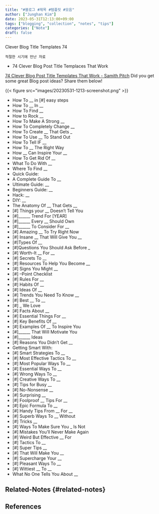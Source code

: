 ```yaml
---
title: "#블로그 #제목 #템플릿 #모음"
author: ["Junghan Kim"]
date: 2023-05-31T12:13:00+09:00
tags: ["blogging", "collection", "notes", "tips"]
categories: ["Note"]
draft: false
---
```


Clever Blog Title Templates 74

```text
적절한 시기에 만난 자료
```

-   74 Clever Blog Post Title Templaces That Work

[74 Clever Blog Post Title Templates That Work - Samith Pitch](https://samithpich.com/74-clever-blog-post-title-templates-work/) Did you get some great Blog post ideas? Share them below!

{{< figure src="images/20230531-1213-screenshot.png" >}}

-   How To <span class="underline"><span class="underline">\_\_</span></span> in [#] easy steps
-   How To <span class="underline"><span class="underline">\_\_</span></span> In <span class="underline"><span class="underline">\_\_</span></span>
-   How To Find <span class="underline"><span class="underline">\_\_</span></span>
-   How to Rock <span class="underline"><span class="underline">\_\_</span></span>
-   How To Make A Strong <span class="underline"><span class="underline">\_\_</span></span>
-   How To Completely Change <span class="underline"><span class="underline">\_\_</span></span>
-   How To Create <span class="underline"><span class="underline">\_\_</span></span> That Gets <span class="underline"><span class="underline">_</span></span>
-   How To Use <span class="underline"><span class="underline">\_\_</span></span> To Stand Out
-   How To Tell IF <span class="underline"><span class="underline">\_\_</span></span>
-   How To <span class="underline"><span class="underline">\_\_</span></span> The Right Way
-   How <span class="underline"><span class="underline">\_\_</span></span> Can Inspire Your <span class="underline"><span class="underline">\_\_</span></span>
-   How To Get Rid Of <span class="underline"><span class="underline">\_\_</span></span>
-   What To Do With <span class="underline"><span class="underline">\_\_</span></span>
-   Where To Find <span class="underline"><span class="underline">\_\_</span></span>
-   Quick Guide:
-   A Complete Guide To <span class="underline"><span class="underline">\_\_</span></span>
-   Ultimate Guide: <span class="underline"><span class="underline">\_\_</span></span>
-   Beginners Guide: <span class="underline"><span class="underline">\_\_</span></span>
-   Hack: <span class="underline"><span class="underline">\_\_</span></span>
-   DIY: <span class="underline"><span class="underline">\_\_</span></span>
-   The Anatomy Of <span class="underline"><span class="underline">\_\_</span></span> That Gets <span class="underline">\_\_</span>
-   [#] Things your <span class="underline"><span class="underline">\_\_</span></span> Doesn’t Tell You
-   [#]_____\_ Trend For [YEAR]
-   [#]_____\_ Every <span class="underline"><span class="underline">\_\_</span></span> Should Own
-   [#]_____\_ To Consider For <span class="underline"><span class="underline">\_\_</span></span>
-   [#] Amazing <span class="underline"><span class="underline">\_\_</span></span> To Try Right Now
-   [#] Insane <span class="underline"><span class="underline">\_\_</span></span> That Will Give You \_\_
-   [#]Types Of <span class="underline"><span class="underline">\_\_</span></span>
-   [#]Questions You Should Ask Before <span class="underline">_</span>
-   [#] Worth-It <span class="underline"><span class="underline">\_\_</span></span> For <span class="underline"><span class="underline">\_\_</span></span>
-   [#] Secrets To <span class="underline"><span class="underline">\_\_</span></span>
-   [#] Resources To Help You Become <span class="underline">\_\_</span>
-   [#] Signs You Might <span class="underline"><span class="underline">\_\_</span></span>
-   [#] –Point Checklist
-   [#] Rules For <span class="underline"><span class="underline">\_\_</span></span>
-   [#] Habits Of <span class="underline"><span class="underline">\_\_</span></span>
-   [#] Ideas Of <span class="underline"><span class="underline">\_\_</span></span>
-   [#] Trends You Need To Know <span class="underline"><span class="underline">\_\_</span></span>
-   [#] Best <span class="underline"><span class="underline">\_\_</span></span> To <span class="underline"><span class="underline">\_\_</span></span>
-   [#] <span class="underline"><span class="underline">_</span></span> We Love
-   [#] Facts About <span class="underline"><span class="underline">\_\_</span></span>
-   [#] Essential Things For <span class="underline"><span class="underline">\_\_</span></span>
-   [#] Key Benefits Of <span class="underline"><span class="underline">\_\_</span></span>
-   [#] Examples Of <span class="underline"><span class="underline">\_\_</span></span> To Inspire You
-   [#]_____\_ That Will Motivate You
-   [#]_____\_ Ideas
-   [#] Reasons You Didn’t Get <span class="underline"><span class="underline">\_\_</span></span>
-   Getting Smart With:
-   [#] Smart Strategies To <span class="underline"><span class="underline">\_\_</span></span>
-   [#] Most Effective Tactics To <span class="underline"><span class="underline">\_\_</span></span>
-   [#] Most Popular Ways To <span class="underline"><span class="underline">\_\_</span></span>
-   [#] Essential Ways To <span class="underline"><span class="underline">\_\_</span></span>
-   [#] Wrong Ways To <span class="underline"><span class="underline">\_\_</span></span>
-   [#] Creative Ways To <span class="underline"><span class="underline">\_\_</span></span>
-   [#] Tips for Busy <span class="underline"><span class="underline">\_\_</span></span>
-   [#] No-Nonsense <span class="underline"><span class="underline">\_\_</span></span>
-   [#] Surprising <span class="underline"><span class="underline">\_\_</span></span>
-   [#] Foolproof <span class="underline"><span class="underline">\_\_</span></span> Tips For <span class="underline"><span class="underline">\_\_</span></span>
-   [#] Epic Formula To <span class="underline"><span class="underline">\_\_</span></span>
-   [#] Handy Tips From <span class="underline"><span class="underline">\_\_</span></span> For <span class="underline"><span class="underline">\_\_</span></span>
-   [#] Superb Ways To <span class="underline"><span class="underline">\_\_</span></span> Without
-   [#] Tricks <span class="underline"><span class="underline">\_\_</span></span>
-   [#] Ways To Make Sure You <span class="underline"><span class="underline">_</span></span> Is Not
-   [#] Mistakes You’ll Never Make Again
-   [#] Weird But Effective <span class="underline"><span class="underline">\_\_</span></span> For
-   [#] Tactics To <span class="underline"><span class="underline">\_\_</span></span>
-   [#] Super Tips <span class="underline"><span class="underline">\_\_</span></span>
-   [#] That Will Make You <span class="underline"><span class="underline">\_\_</span></span>
-   [#] Supercharge Your <span class="underline"><span class="underline">\_\_</span></span>
-   [#] Pleasant Ways To <span class="underline"><span class="underline">\_\_</span></span>
-   [#] Wittiest <span class="underline"><span class="underline">\_\_</span></span> To <span class="underline"><span class="underline">\_\_</span></span>
-   What No One Tells You About <span class="underline"><span class="underline">\_\_</span></span>


## Related-Notes {#related-notes}

## References

<style>.csl-entry{text-indent: -1.5em; margin-left: 1.5em;}</style><div class="csl-bib-body">
</div>
